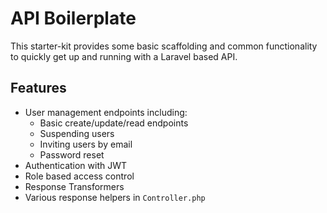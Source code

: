# API Boilerplate

This starter-kit provides some basic scaffolding and common functionality to quickly get up and running with a Laravel based API.

## Features

- User management endpoints including:
  - Basic create/update/read endpoints
  - Suspending users
  - Inviting users by email
  - Password reset
- Authentication with JWT
- Role based access control
- Response Transformers
- Various response helpers in `Controller.php`